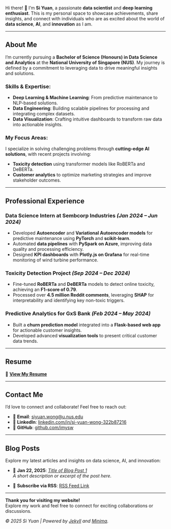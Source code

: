 Hi there! 👋 I’m **Si Yuan**, a passionate **data scientist** and **deep learning enthusiast**. This is my personal space to showcase achievements, share insights, and connect with individuals who are as excited about the world of **data science**, **AI**, and **innovation** as I am.

---

## About Me

I’m currently pursuing a **Bachelor of Science (Honours) in Data Science and Analytics** at the **National University of Singapore (NUS)**. My journey is defined by a commitment to leveraging data to drive meaningful insights and solutions.

### Skills & Expertise:
- **Deep Learning & Machine Learning**: From predictive maintenance to NLP-based solutions.
- **Data Engineering**: Building scalable pipelines for processing and integrating complex datasets.
- **Data Visualization**: Crafting intuitive dashboards to transform raw data into actionable insights.

### My Focus Areas:
I specialize in solving challenging problems through **cutting-edge AI solutions**, with recent projects involving:
- **Toxicity detection** using transformer models like RoBERTa and DeBERTa.
- **Customer analytics** to optimize marketing strategies and improve stakeholder outcomes.

---

## Professional Experience

### Data Science Intern at Sembcorp Industries *(Jan 2024 – Jun 2024)*
- Developed **Autoencoder** and **Variational Autoencoder models** for predictive maintenance using **PyTorch** and **scikit-learn**.
- Automated **data pipelines** with **PySpark on Azure**, improving data quality and processing efficiency.
- Designed **KPI dashboards** with **Plotly.js on Grafana** for real-time monitoring of wind turbine performance.

### Toxicity Detection Project *(Sep 2024 – Dec 2024)*
- Fine-tuned **RoBERTa** and **DeBERTa** models to detect online toxicity, achieving an **F1-score of 0.79**.
- Processed over **4.5 million Reddit comments**, leveraging **SHAP** for interpretability and identifying key non-toxic triggers.

### Predictive Analytics for GxS Bank *(Feb 2024 – May 2024)*
- Built a **churn prediction model** integrated into a **Flask-based web app** for actionable customer insights.
- Developed advanced **visualization tools** to present critical customer data trends.

---

## Resume

📄 [**View My Resume**](link-to-your-resume.pdf)

---

## Contact Me

I’d love to connect and collaborate! Feel free to reach out:

- 📧 **Email**: [siyuan.wong@u.nus.edu](mailto:siyuan.wong@u.nus.edu)
- 💼 **LinkedIn**: [linkedin.com/in/si-yuan-wong-322b87216](https://www.linkedin.com/in/si-yuan-wong-322b87216)
- 📂 **GitHub**: [github.com/imysw](https://github.com/imysw)

---

## Blog Posts

Explore my latest articles and insights on data science, AI, and innovation:

- 📅 **Jan 22, 2025**: *[Title of Blog Post 1](link-to-post)*  
  *A short description or excerpt of the post here.*

- 📅 **Subscribe via RSS**: [RSS Feed Link](link-to-rss-feed)

---

**Thank you for visiting my website!**  
Explore my work and feel free to connect for exciting collaborations or discussions.

_© 2025 Si Yuan | Powered by [Jekyll](https://jekyllrb.com) and [Minima](https://github.com/jekyll/minima)._
